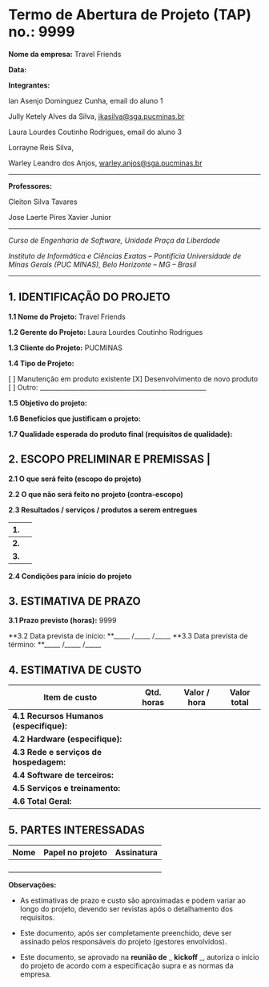 # Termo de Abertura de Projeto (TAP) no.: 9999

**Nome da empresa:** Travel Friends

**Data:** 

**Integrantes:**

Ian Asenjo Dominguez Cunha, email do aluno 1

Jully Ketely Alves da Silva, jkasilva@sga.pucminas.br

Laura Lourdes Coutinho Rodrigues, email do aluno 3

Lorrayne Reis Silva, 

Warley Leandro dos Anjos, warley.anjos@sga.pucminas.br

---

**Professores:**

Cleiton Silva Tavares

Jose Laerte Pires Xavier Junior

---

_Curso de Engenharia de Software, Unidade Praça da Liberdade_

_Instituto de Informática e Ciências Exatas – Pontifícia Universidade de Minas Gerais (PUC MINAS), Belo Horizonte – MG – Brasil_

---

## 1. IDENTIFICAÇÃO DO PROJETO

**1.1 Nome do Projeto:** Travel Friends

**1.2 Gerente do Projeto:** Laura Lourdes Coutinho Rodrigues

**1.3 Cliente do Projeto:** PUCMINAS

**1.4 Tipo de Projeto:**

[ ] Manutenção em produto existente
[X] Desenvolvimento de novo produto
[ ] Outro: \_\_\_\_\_\_\_\_\_\_\_\_\_\_\_\_\_\_\_\_\_\_\_\_\_\_\_\_\_\_\_\_\_\_\_\_\_\_\_\_\_\_\_\_\_\_\_\_\_\_\_\_

**1.5 Objetivo do projeto:**

**1.6 Benefícios que justificam o projeto:**

**1.7 Qualidade esperada do produto final (requisitos de qualidade):**

## **2. ESCOPO PRELIMINAR E PREMISSAS** |

**2.1 O que será feito (escopo do projeto)**


**2.2 O que não será feito no projeto (contra-escopo)**


**2.3 Resultados / serviços / produtos a serem entregues**

| **1.** |  |
| --- | --- |
| **2.** | |
| **3.** | |

**2.4 Condições para início do projeto**




## 3. ESTIMATIVA DE PRAZO


**3.1 Prazo previsto (horas):** 9999

**3.2 Data prevista de início:  **\_\_\_\_\_ /\_\_\_\_\_ /\_\_\_\_\_ 
**3.3 Data prevista de término: **\_\_\_\_\_ /\_\_\_\_\_ /\_\_\_\_\_ 

## 4. ESTIMATIVA DE CUSTO

| Item de custo | Qtd. horas | Valor / hora  | Valor total |
| --- | --- | --- | --- |
| **4.1 Recursos Humanos** **(especifique):** |  |  |  |
| **4.2 Hardware (especifique):** |  |  |  |
| **4.3 Rede e serviços de hospedagem:** |  |  |  |
| **4.4 Software de terceiros:** |  |  |  |
| **4.5 Serviços e treinamento:** |  |  |  |
| **4.6 Total Geral:** |  |  |  |

## 5. PARTES INTERESSADAS

| Nome | Papel no projeto | Assinatura |
| --- | --- | --- |
|     |     |     |
|     |     |     |
|     |     |     |
|     |     |     |

**Observações:**

- As estimativas de prazo e custo são aproximadas e podem variar ao longo do projeto, devendo ser revistas após o detalhamento dos requisitos.

- Este documento, após ser completamente preenchido, deve ser assinado pelos responsáveis do projeto (gestores envolvidos).

- Este documento, se aprovado na **reunião de** _ **kickoff** _, autoriza o início do projeto de acordo com a especificação supra e as normas da empresa.

